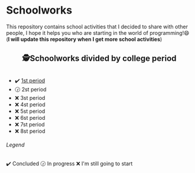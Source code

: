 # Schoolworks

This repository contains school activities that I decided to share with other people, I hope it helps you who are starting in the world of programming!😄  (<strong>I will update this repository when I get more school activities</strong>)

<div align="center">
  <h2>🕵Schoolworks divided by college period<h2>
</div>

<ul>
  <li>✔️ <a href="1st period">1st period</a></li>
  <li>🕝 2st period</li>
  <li>❌ 3st period</li>
  <li>❌ 4st period</li>
  <li>❌ 5st period</li>
  <li>❌ 6st period</li>
  <li>❌ 7st period</li>
  <li>❌ 8st period</li>
</ul>

<h6>Legend</h6>
✔️ Concluded
🕝 In progress
❌ I'm still going to start
